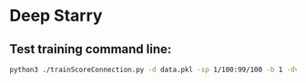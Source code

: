 
# Deep Starry


## Test training command line:

```bash
python3 ./trainScoreConnection.py -d data.pkl -sp 1/100:99/100 -b 1 -dv cpu -e 2 --truncate=2
```

